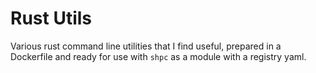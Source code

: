# Rust Utils

Various rust command line utilities that I find useful, prepared in a Dockerfile
and ready for use with `shpc` as a module with a registry yaml.
